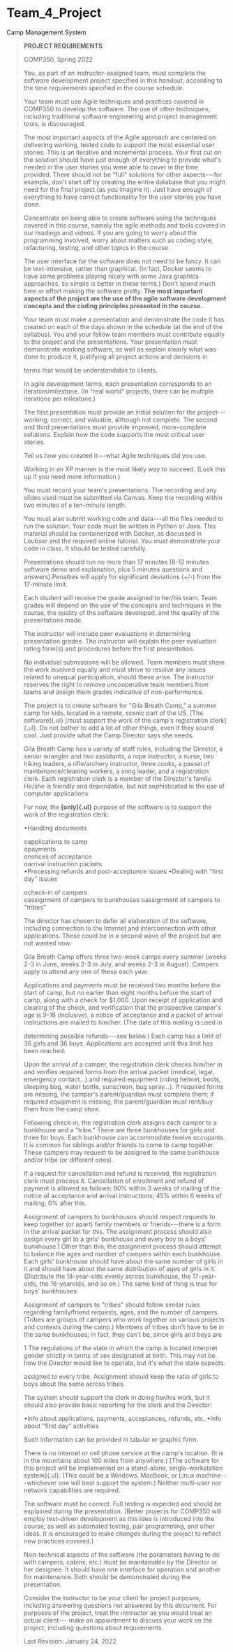 # Team_4_Project
Camp Management System
> **PROJECT REQUIREMENTS**
>
> COMP350, Spring 2022
>
> You, as part of an instructor-assigned team, must complete the
> software development project specified in this handout, according to
> the time requirements specified in the course schedule.
>
> Your team must use Agile techniques and practices covered in COMP350
> to develop the software. The use of other techniques, including
> traditional software engineering and project management tools, is
> discouraged.
>
> The most important aspects of the Agile approach are centered on
> delivering working, tested code to support the most essential user
> stories. This is an iterative and incremental process. Your first cut
> on the solution should have just enough of everything to provide
> what's needed in the user stories you were able to cover in the time
> provided. There should not be "full" solutions for other aspects---for
> example, don't start off by creating the entire database that you
> might need for the final project (as you imagine it). Just have enough
> of everything to have correct functionality for the user stories you
> have done.
>
> Concentrate on being able to create software using the techniques
> covered in this course, namely the agile methods and tools covered in
> our readings and videos. If you are going to worry about the\
> programming involved, worry about matters such as coding style,
> refactoring, testing, and other topics in the course.
>
> The user interface for the software does not need to be fancy. It can
> be text-intensive, rather than graphical. (In fact, Docker seems to
> have some problems playing nicely with some Java graphics approaches,
> so simple is better in these terms.) Don't spend much time or effort
> making the software pretty. **The most important aspects of the
> project are the use of the agile software development concepts and the
> coding principles presented in the course.**
>
> Your team must make a presentation and demonstrate the code it has
> created on each of the days shown in the schedule (at the end of the
> syllabus). You and your fellow team members must contribute equally to
> the project and the presentations. Your presentation must demonstrate
> working software, as well as explain clearly what was done to produce
> it, justifying all project actions and decisions in
>
> terms that would be understandable to clients.
>
> In agile development terms, each presentation corresponds to an
> iteration/milestone. (In "real world" projects, there can be multiple
> iterations per milestone.)
>
> The first presentation must provide an initial solution for the
> project---working, correct, and valuable, although not complete. The
> second and third presentations must provide improved, more-complete\
> solutions. Explain how the code supports the most critical user
> stories.
>
> Tell us how you created it---what Agile techniques did you use.
>
> Working in an XP manner is the most likely way to succeed. (Look this
> up if you need more information.)
>
> You must record your team's presentations. The recording and any
> slides used must be submitted via Canvas. Keep the recording within
> two minutes of a ten-minute length.
>
> You must also submit working code and data---all the files needed to
> run the solution. Your code must be written in Python or Java. This
> material should be containerized with Docker, as discussed in Loubser
> and the required online tutorial. You must demonstrate your code in
> class. It should be tested carefully.
>
> Presentations should run no more than 17 minutes (8-12 minutes
> software demo and explanation, plus 5 minutes questions and\
> answers).Penalties will apply for significant deviations (+/-) from
> the 17-minute limit.
>
> Each student will receive the grade assigned to her/his team. Team
> grades will depend on the use of the concepts and techniques in the
> course, the quality of the software developed, and the quality of the
> presentations made.
>
> The instructor will include peer evaluations in determining
> presentation grades. The instructor will explain the peer evaluation
> rating form(s) and procedures before the first presentation.
>
> No individual submissions will be allowed. Team members must share the
> work involved equally and must strive to resolve any issues related to
> unequal participation, should these arise. The instructor reserves the
> right to remove uncooperative team members from teams and assign them
> grades indicative of non-performance.
>
> The project is to create software for "Gila Breath Camp," a summer
> camp for kids, located in a remote, scenic part of the US. [The
> software]{.ul} [must support the work of the camp's registration
> clerk]{.ul}. Do not bother to add a lot of other things, even if they
> sound cool. Just provide what the Camp Director says she needs.
>
> Gila Breath Camp has a variety of staff roles, including the Director,
> a senior wrangler and two assistants, a rope instructor, a nurse, two
> hiking leaders, a rifle/archery instructor, three cooks, a passel of
> maintenance/cleaning workers, a song leader, and a registration clerk.
> Each registration clerk is a member of the Director's family. He/she
> is friendly and dependable, but not sophisticated in the use of
> computer applications.
>
> For now, the **[only]{.ul}** purpose of the software is to support the
> work of the registration clerk:
>
> •Handling documents
>
> oapplications to camp\
> opayments\
> onotices of acceptance\
> oarrival instruction packets\
> •Processing refunds and post-acceptance issues •Dealing with "first
> day" issues
>
> ocheck-in of campers\
> oassignment of campers to bunkhouses oassignment of campers to
> "tribes"
>
> The director has chosen to defer all elaboration of the software,
> including connection to the Internet and interconnection with other
> applications. These could be in a second wave of the project but are
> not wanted now.
>
> Gila Breath Camp offers three two-week camps every summer (weeks 2-3
> in June, weeks 2-3 in July, and weeks 2-3 in August). Campers apply to
> attend any one of these each year.
>
> Applications and payments must be received two months before the start
> of camp, but no earlier than eight months before the start of camp,
> along with a check for \$1,000. Upon receipt of application and\
> clearing of the check, and verification that the prospective camper's
> age is 9-18 (inclusive), a notice of acceptance and a packet of
> arrival instructions are mailed to him/her. (The date of this mailing
> is used in
>
> determining possible refunds---see below.) Each camp has a limit of 36
> girls and 36 boys. Applications are accepted until this limit has been
> reached.
>
> Upon the arrival of a camper, the registration clerk checks him/her in
> and verifies required forms from the arrival packet (medical, legal,\
> emergency contact...) and required equipment (riding helmet, boots,
> sleeping bag, water bottle, sunscreen, bug spray...). If required
> forms are missing, the camper's parent/guardian must complete them; if
> required equipment is missing, the parent/guardian must rent/buy them
> from the camp store.
>
> Following check-in, the registration clerk assigns each camper to a
> bunkhouse and a "tribe." There are three bunkhouses for girls and
> three for boys. Each bunkhouse can accommodate twelve occupants. It is
> common for siblings and/or friends to come to camp together. These
> campers may request to be assigned to the same bunkhouse and/or tribe
> (or different ones).
>
> If a request for cancellation and refund is received, the registration
> clerk must process it. Cancellation of enrollment and refund of
> payment is allowed as follows: 90% within 3 weeks of mailing of the
> notice of acceptance and arrival instructions; 45% within 6 weeks of
> mailing; 0% after this.
>
> Assignment of campers to bunkhouses should respect requests to keep
> together (or apart) family members or friends---there is a form in the
> arrival packet for this. The assignment process should also assign
> every girl to a girls' bunkhouse and every boy to a boys' bunkhouse.1
> Other than this, the assignment process should attempt to balance the
> ages and number of campers within each bunkhouse. Each girls'
> bunkhouse should have about the same number of girls in it and should
> have about the same distribution of ages of girls in it. (Distribute
> the 18-year-olds evenly across bunkhouse, the 17-year-olds, the
> 16-yearolds, and so on.) The same kind of thing is true for boys'
> bunkhouses.
>
> Assignment of campers to "tribes" should follow similar rules\
> regarding family/friend requests, ages, and the number of campers.
> (Tribes are groups of campers who work together on various projects
> and contests during the camp.) Members of tribes don't have to be in
> the same bunkhouses; in fact, they can't be, since girls and boys are
>
> 1 The regulations of the state in which the camp is located interpret
> gender strictly in terms of sex designated at birth. This may not be
> how the Director would like to operate, but it's what the state
> expects.
>
> assigned to every tribe. Assignment should keep the ratio of girls to
> boys about the same across tribes.
>
> The system should support the clerk in doing her/his work, but it
> should also provide basic reporting for the clerk and the Director:
>
> •Info about applications, payments, acceptances, refunds, etc. •Info
> about "first day" activities
>
> Such information can be provided in tabular or graphic form.
>
> There is no Internet or cell phone service at the camp's location. (It
> is in the mountains about 100 miles from anywhere.) [The software for
> this project will be implemented on a stand-alone, single-workstation
> system]{.ul}. (This could be a Windows, MacBook, or Linux
> machine---whichever one will best support the system.) Neither
> multi-user nor network capabilities are required.
>
> The software must be correct. Full testing is expected and should be
> explained during the presentation. (Better projects for COMP350 will
> employ test-driven development as this idea is introduced into the
> course, as well as automated testing, pair programming, and other
> ideas. It is encouraged to make changes during the project to reflect
> new practices covered.)
>
> Non-technical aspects of the software (the parameters having to do
> with campers, cabins, etc.) must be maintainable by the Director or
> her designee. It should have one interface for operation and another
> for maintenance. Both should be demonstrated during the\
> presentation.
>
> Consider the instructor to be your client for project purposes,
> including answering questions not answered by this document. For
> purposes of the project, treat the instructor as you would treat an
> actual client--- make an appointment to discuss your work on the
> project, including questions about requirements.
>
> Last Revision: January 24, 2022
